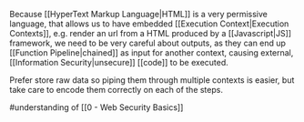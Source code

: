 Because [[HyperText Markup Language|HTML]] is a very permissive language, that allows us to have embedded [[Execution Context|Execution Contexts]], e.g. render an url from a HTML produced by a [[Javascript|JS]] framework, we need to be very careful about outputs, as they can end up [[Function Pipeline|chained]] as input for another context, causing external, [[Information Security|unsecure]]  [[code]] to be executed.

Prefer store raw data so piping them through multiple contexts is easier, but take care to encode them correctly on each of the steps.

#understanding of [[0 - Web Security Basics]]
